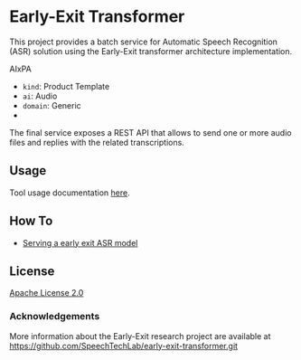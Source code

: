 # Early-Exit Transformer
This project provides a batch service for Automatic Speech Recognition (ASR) solution using the Early-Exit transformer architecture implementation.

AIxPA

- ``kind``: Product Template
- ``ai``: Audio
- ``domain``:  Generic
- 
The final service exposes a REST API that allows to send one or more audio files and replies with the related transcriptions. 

## Usage

Tool usage documentation [here](./docs/usage.md).

## How To
- [Serving a early exit ASR model](./docs/howto/serving.md)

## License

[Apache License 2.0](./LICENSE)

### Acknowledgements
More information about the Early-Exit research project are available at https://github.com/SpeechTechLab/early-exit-transformer.git
